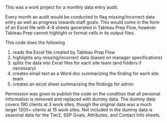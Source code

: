 This was a work project for a monthly data entry audit. 

Every month an audit would be conducted to flag missing/incorrect data entry as well as progress towards staff goals. 
This would come in the form of an Excel file with 4-8 sheets generated in Tableau Prep Flow, however Tableau Prep cannot highlight or format cells in its output files.

This code does the following
  1. reads the Excel file created by Tableau Prep Flow
  2. highlights any missing/incorrect data (based on manager specifications)
  3. splits the data into Excel files for each site team (and folders if necessary)
  4. creates email text as a Word doc summarizing the finding for each site team
  5. creates an excel sheet summarizing the findings for admin

Permission was given to publish the code on the condition that all personal information is removed and replaced with dummy data.
The dummy data covers 190 clients at 3 work sites, though the original data was a much larger 1200+ clients at 15 work sites.
Not included in the dummy data is seasonal data for the Tier2, SSP Goals, Attributes, and Contact Info sheets.
